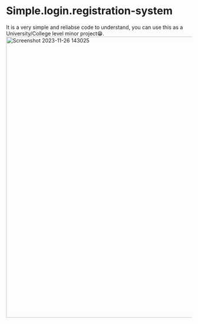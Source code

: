 # Simple.login.registration-system
It is a very simple and reliabse code to understand, you can use this as a University/College level minor project😁.
<img width="762" alt="Screenshot 2023-11-26 143025" src="https://github.com/Sanjayaa02/Simple.login.registration-system/assets/119873469/8a091223-4211-44df-9209-ec47cbd0fec1">
